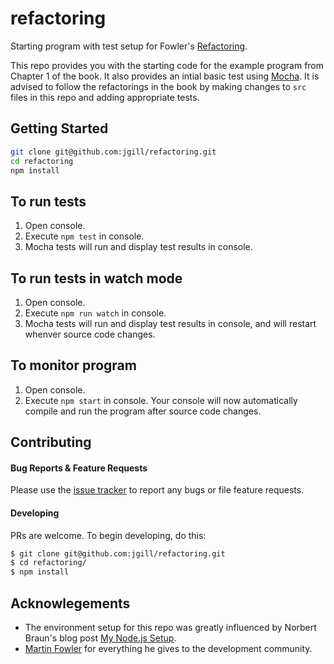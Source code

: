 # refactoring
Starting program with test setup for Fowler's [Refactoring](https://martinfowler.com/books/refactoring.html).

This repo provides you with the starting code for the example program from Chapter 1 of the book. It also provides an intial basic test using [Mocha](https://mochajs.org/). It is advised to follow the refactorings in the book by making changes to `src` files in this repo and adding appropriate tests.

## Getting Started
```bash
git clone git@github.com:jgill/refactoring.git
cd refactoring
npm install
```

## To run tests
1. Open console.
1. Execute `npm test` in console.
1. Mocha tests will run and display test results in console.

## To run tests in watch mode
1. Open console.
1. Execute `npm run watch` in console.
1. Mocha tests will run and display test results in console, and will restart whenver source code changes.

## To monitor program
1. Open console.
1. Execute `npm start` in console.
Your console will now automatically compile and run the program after source code changes.

## Contributing

#### Bug Reports & Feature Requests

Please use the [issue tracker](https://github.com/jgill/refactoring/issues) to report any bugs or file feature requests.

#### Developing

PRs are welcome. To begin developing, do this:

```bash
$ git clone git@github.com:jgill/refactoring.git
$ cd refactoring/
$ npm install
```

## Acknowlegements
* The environment setup for this repo was greatly influenced by Norbert Braun's blog post [My Node.js Setup](https://medium.com/@norbertbraun/my-node-js-setup-mocha-chai-babel7-es6-7ee56f6d33d7).
* [Martin Fowler](https://martinfowler.com/) for everything he gives to the development community.
